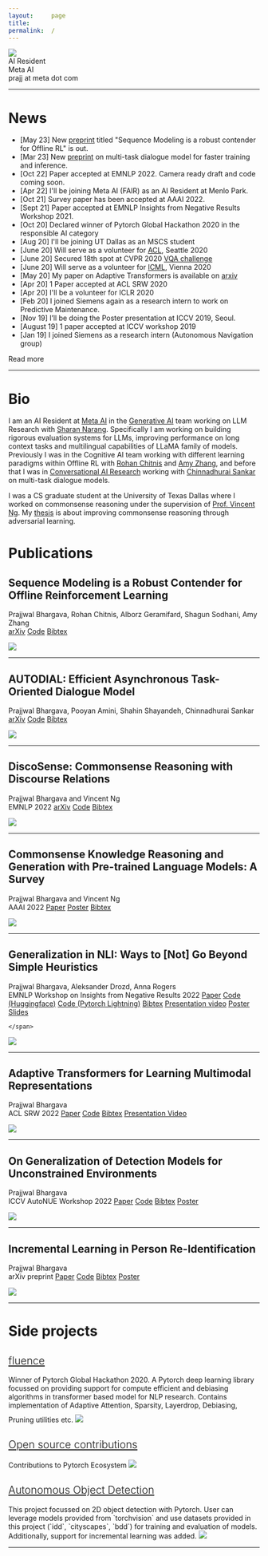 ```yaml
---
layout:     page
title:
permalink:  /
---
```


<div class="row">
    <div class="col-sm-6 col-xs-12">
        <img src="/img/cover2.jpg">
    </div>
    <div class="col-sm-6 col-xs-12" style="margin-bottom: 0;">
        AI Resident<br>
        Meta AI<br>
        prajj at meta dot com
    </div>
</div>
<hr>

<a name="/news"></a>

# News
* [May 23] New [preprint](https://arxiv.org/abs/2305.14550) titled "Sequence Modeling is a robust contender for Offline RL" is out.
* [Mar 23] New [preprint](https://arxiv.org/abs/2303.06245) on multi-task dialogue model for faster training and inference.
* [Oct 22] Paper accepted at EMNLP 2022. Camera ready draft and code coming soon.
* [Apr 22] I'll be joining Meta AI (FAIR) as an AI Resident at Menlo Park.
* [Oct 21]  Survey paper has been accepted at AAAI 2022.
* [Sept 21] Paper accepted at EMNLP Insights from Negative Results Workshop 2021.
* [Oct 20] Declared winner of Pytorch Global Hackathon 2020 in the responsible AI category
* [Aug 20] I'll be joining UT Dallas as an MSCS student
* [June 20] Will serve as a volunteer for [ACL](https://acl2020.org/), Seattle 2020
* [June 20] Secured 18th spot at CVPR 2020 [VQA challenge](https://visualqa.org/roe)
* [June 20] Will serve as a volunteer for [ICML](https://icml.cc/Conferences/2020), Vienna 2020
* [May 20] My paper on Adaptive Transformers is available on [arxiv](https://arxiv.org/abs/2005.07486)
* [Apr 20] 1 Paper accepted at ACL SRW 2020
* [Apr 20] I'll be a volunteer for ICLR 2020
* [Feb 20] I joined Siemens again as a research intern to work on Predictive Maintenance.
* [Nov 19] I’ll be doing the Poster presentation at ICCV 2019, Seoul.
* [August 19] 1 paper accepted at ICCV workshop 2019
* [Jan 19] I joined Siemens as a research intern (Autonomous Navigation group)

<div id="read-more-button">
    <a nohref>Read more</a>
</div>

<hr>

<a name="/bio"></a>

# Bio

I am an AI Resident at [Meta AI](https://ai.facebook.com) in the [Generative AI](https://ai.facebook.com/blog/large-language-model-llama-meta-ai/) team working on LLM Research with [Sharan Narang](https://scholar.google.com/citations?user=CWOixywAAAAJ&hl=en). Specifically I am working on building rigorous evaluation systems for LLMs, improving performance on long context tasks and multilingual capabilities of LLaMA family of models. Previously I was in the Cognitive AI team working with different learning paradigms within Offline RL with [Rohan Chitnis](https://rohanchitnis.com) and [Amy Zhang](https://amyzhang.github.io), and before that I was in [Conversational AI Research](https://ai.facebook.com/research/conversational-ai/) working with [Chinnadhurai Sankar](https://chinnadhurai.github.io) on multi-task dialogue models.

I was a CS graduate student at the University of Texas Dallas where I worked on commonsense reasoning under the supervision of [Prof. Vincent Ng](http://www.hlt.utdallas.edu/~vince/). My [thesis](https://libtreasures.utdallas.edu/handle/10735.1/9511) is about improving commonsense reasoning through adversarial learning.

<a name="/publications"></a>

# Publications

<a name="/seq-model-offline-rl"></a>
<h2 class="pubt">Sequence Modeling is a Robust Contender for Offline Reinforcement Learning</h2>
<p class="pubd">
    <span class="authors">Prajjwal Bhargava, Rohan Chitnis, Alborz Geramifard, Shagun Sodhani, Amy Zhang </span><br>
<!--     <span class="conf">arXiv 2023</span> -->
    <span class="conf"></span>
    <span class="links">
        <a target="_blank" href="https://arxiv.org/abs/2305.14550">arXiv</a>
<!--         <a target="_blank" href="https://github.com/prajjwal1/prajjwal1.github.io/raw/master/img/seq_model_offline_rl/seq_model_offline_rl.png">Poster</a> -->
        <a target="_blank" href="https://github.com/prajjwal1/rl_paradigms">Code</a>
<a target="_blank" href="https://raw.githubusercontent.com/prajjwal1/prajjwal1.github.io/master/bibtex/seq_model_offline_rl.bib">Bibtex</a>
    </span>
</p>
<img src="/img/seq_model_offline_rl/seq_model_offline_rl.png">
<hr>

<a name="/autodial"></a>
<h2 class="pubt">AUTODIAL: Efficient Asynchronous Task-Oriented Dialogue Model</h2>
<p class="pubd">
    <span class="authors">Prajjwal Bhargava, Pooyan Amini, Shahin Shayandeh, Chinnadhurai Sankar </span><br>
<!--     <span class="conf">EMNLP 2022</span> -->
    <span class="conf"></span>
    <span class="links">
        <a target="_blank" href="https://arxiv.org/abs/2303.06245">arXiv</a>
<!--         <a target="_blank" href="https://github.com/prajjwal1/prajjwal1.github.io/raw/master/img/emnlp_22/af.png">Poster</a> -->
        <a target="_blank" href="https://github.com/prajjwal1/autodial">Code</a>
<a target="_blank" href="https://raw.githubusercontent.com/prajjwal1/prajjwal1.github.io/master/bibtex/autodial.bib">Bibtex</a>
    </span>
</p>
<img src="/img/autodial/autodial.png">
<hr>




<a name="/discosense"></a>
<h2 class="pubt">DiscoSense: Commonsense Reasoning with Discourse Relations</h2>
<p class="pubd">
    <span class="authors">Prajjwal Bhargava and Vincent Ng</span><br>
    <span class="conf">EMNLP 2022</span>
    <span class="conf"></span>
    <span class="links">
        <a target="_blank" href="https://arxiv.org/abs/2210.12478">arXiv</a>
<!--         <a target="_blank" href="https://github.com/prajjwal1/prajjwal1.github.io/raw/master/img/emnlp_22/af.png">Poster</a> -->
        <a target="_blank" href="https://github.com/prajjwal1/discosense">Code</a>
<a target="_blank" href="https://raw.githubusercontent.com/prajjwal1/prajjwal1.github.io/master/bibtex/discosense.bib">Bibtex</a>
    </span>
</p>
<img src="/img/emnlp_22/af.png">
<hr>

<a name="/commonsense-survey"></a>
<h2 class="pubt">Commonsense Knowledge Reasoning and Generation with Pre-trained Language Models: A Survey</h2>
<p class="pubd">
    <span class="authors">Prajjwal Bhargava and Vincent Ng</span><br>
    <span class="conf">AAAI 2022</span>
    <span class="conf"></span>
    <span class="links">
        <a target="_blank" href="https://arxiv.org/abs/2201.12438">Paper</a>
        <a target="_blank" href="https://github.com/prajjwal1/prajjwal1.github.io/raw/master/research/aaai-22/survey_poster.pdf">Poster</a>
        <a target="_blank" href="https://raw.githubusercontent.com/prajjwal1/prajjwal1.github.io/master/bibtex/commonsense_survey_aaai_22.bib">Bibtex</a>
    </span>
</p>
<img src="/img/survey/probe.png">
<hr>

<a name="/generalization-nli"></a>
<h2 class="pubt">Generalization in NLI: Ways to [Not] Go Beyond Simple Heuristics</h2>
<p class="pubd">
    <span class="authors">Prajjwal Bhargava, Aleksander Drozd, Anna Rogers</span><br>
    <span class="conf">EMNLP Workshop on Insights from Negative Results 2022</span>
    <span class="links">
        <a target="_blank" href="https://arxiv.org/abs/2110.01518">Paper</a>
        <a target="_blank" href="https://github.com/prajjwal1/generalize_lm_nli">Code (Huggingface)</a>
        <a target="_blank" href="https://github.com/vecto-ai/langmo">Code (Pytorch Lightning)</a>
        <a target="_blank" href="https://raw.githubusercontent.com/prajjwal1/prajjwal1.github.io/master/bibtex/generalize_lm_nli.bib">Bibtex</a>
        <a target="_blank" href="https://aclanthology.org/2021.insights-1.18.mp4">Presentation video</a>
        <a target="_blank" href="https://github.com/prajjwal1/prajjwal1.github.io/raw/master/research/emnlp-21/NLI_Generalization_EMNLP_Poster.pdf">Poster</a>
        <a target="_blank" href="https://github.com/prajjwal1/prajjwal1.github.io/raw/master/research/emnlp-21/chinese_room_presentation.pdf">Slides</a>

    </span>
</p>
<img src="/img/generalization_nli/MNLI_roberta-large.png">
<hr>

<a name="/adaptive"></a>
<h2 class="pubt">Adaptive Transformers for Learning Multimodal Representations</h2>
<p class="pubd">
    <span class="authors">Prajjwal Bhargava</span><br>
    <span class="conf">ACL SRW 2022</span>
    <span class="links">
        <a target="_blank" href="https://arxiv.org/abs/2005.07486">Paper</a>
        <a target="_blank" href="https://github.com/prajjwal1/adaptive_transformer">Code</a>
        <a target="_blank" href="https://raw.githubusercontent.com/prajjwal1/prajjwal1.github.io/master/bibtex/adaptive_transformer.bib">Bibtex</a>
        <a target="_blank" href="http://slideslive.com/38928637">Presentation Video</a>
    </span>
</p>
<img src="/img/adaptive/alpha.png">
<hr>

<a name="/detection"></a>
<h2 class="pubt">On Generalization of Detection Models for Unconstrained Environments</h2>
<p class="pubd">
    <span class="authors">Prajjwal Bhargava</span><br>
    <span class="conf">ICCV AutoNUE Workshop 2022</span>
    <span class="links">
        <a target="_blank" href="https://arxiv.org/abs/1909.13080">Paper</a>
        <a target="_blank" href="https://github.com/prajjwal1/autonomous-object-detection">Code</a>
        <a target="_blank" href="https://raw.githubusercontent.com/prajjwal1/prajjwal1.github.io/master/bibtex/gen_detection_models_iccvw19.bib">Bibtex</a>
        <a target="_blank" href="https://docs.google.com/presentation/d/1q6alY-5pRsJ2ys_402dhEOG0pVKk1VElDbegcXFFzoA/edit?usp=drivesdk">Poster</a>
    </span>
</p>
<img src="/img/detection/pipeline.png">
<hr>

<a name="/incremental"></a>
<h2 class="pubt">Incremental Learning in Person Re-Identification</h2>
<p class="pubd">
    <span class="authors">Prajjwal Bhargava</span><br>
    <span class="conf">arXiv preprint</span>
    <span class="links">
        <a target="_blank" href="https://arxiv.org/abs/1909.13080">Paper</a>
        <a target="_blank" href="https://github.com/prajjwal1/autonomous-object-detection">Code</a>
        <a target="_blank" href="https://raw.githubusercontent.com/prajjwal1/prajjwal1.github.io/master/bibtex/gen_detection_models_iccvw19.bib">Bibtex</a>
        <a target="_blank" href="https://docs.google.com/presentation/d/1q6alY-5pRsJ2ys_402dhEOG0pVKk1VElDbegcXFFzoA/edit?usp=drivesdk">Poster</a>
    </span>
</p>
<img src="/img/incremental/our_arch.png">
<hr>

<a name="/projects"></a>

# Side projects

<div class="row">
    <div class="col-sm-12">
        <h2 class="talkt" style="font-weight:300;"><a target="_blank" href="http://github.com/prajjwal1/fluence">fluence</a></h2>
        <p class="talkd">
            Winner of Pytorch Global Hackathon 2020. A Pytorch deep learning library focussed on
            providing support for compute efficient and debiasing algorithms in transformer based
            model for NLP research. Contains implementation of Adaptive Attention, Sparsity, Layerdrop,
            Debiasing, Pruning utilities etc.
            <a target="_blank" href="http://github.com/prajjwal1/fluence"><img style="margin-top: 10px;" src="/img/projects/fluence.png"></a>
        </p>
    </div>
</div>


<div class="row">
    <div class="col-sm-12">
        <h2 class="talkt" style="font-weight:300;"><a target="_blank" href="/open-source">Open source contributions</a></h2>
        <p class="talkd">
                        Contributions to Pytorch Ecosystem
            <a target="_blank" href="/open-source"><img class="project-img" src="/img/projects/hf_pytorch.png"></a>
        </p>
    </div>
</div>


<div class="row">
    <div class="col-sm-12">
        <h2 class="talkt" style="font-weight:300;"><a target="_blank" href="https://github.com/prajjwal1/autonomous-object-detection">Autonomous Object Detection</a></h2>
        <p class="talkd">
            This project focussed on 2D object detection with Pytorch.
            User can leverage models provided from `torchvision` and use datasets provided in this project (`idd`, `cityscapes`, `bdd`)
            for training and evaluation of models. Additionally, support for incremental learning was added.
            <a target="_blank" href="https://github.com/prajjwal1/autonomous-object-detection"><img src="/img/projects/baseline_preds.png"></a>
        </p>
    </div>
</div>

<script src="/js/jquery.min.js"></script>
<script type="text/javascript">
    $('ul:gt(0) li:gt(12)').hide();
    $('#read-more-button > a').click(function() {
        $('ul:gt(0) li:gt(12)').show();
        $('#read-more-button').hide();
    });
</script>

---
